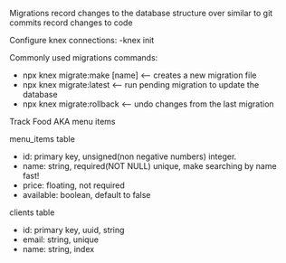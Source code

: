 Migrations record changes to the database structure over similar to git commits record changes to code

Configure knex connections:
-knex init

Commonly used migrations commands:

- npx knex migrate:make [name] <-- creates a new migration file
- npx knex migrate:latest <-- run pending migration to update the database
- npx knex migrate:rollback <-- undo changes from the last migration

Track Food AKA menu items

menu_items table

- id: primary key, unsigned(non negative numbers) integer.
- name: string, required(NOT NULL) unique, make searching by name fast!
- price: floating, not required
- available: boolean, default to false

clients table

- id: primary key, uuid, string
- email: string, unique
- name: string, index
